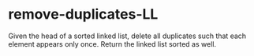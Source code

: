# remove-duplicates-LL
Given the head of a sorted linked list, delete all duplicates such that each element appears only once. Return the linked list sorted as well.
